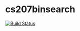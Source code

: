 # cs207binsearch

[![Build Status](https://travis-ci.org/Peilin-D/cs207binsearch.svg?branch=master)](https://travis-ci.org/Peilin-D/cs207binsearch)
